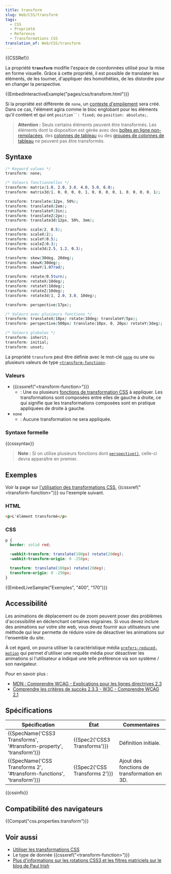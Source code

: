 ```yaml
---
title: transform
slug: Web/CSS/transform
tags:
  - CSS
  - Propriété
  - Reference
  - Transformations CSS
translation_of: Web/CSS/transform
---
```

{{CSSRef}}

La propriété **`transform`** modifie l'espace de coordonnées utilisé pour la mise en forme visuelle. Grâce à cette propriété, il est possible de translater les éléments, de les tourner, d'appliquer des homothéties, de les distordre pour en changer la perspective.

{{EmbedInteractiveExample("pages/css/transform.html")}}

Si la propriété est différente de `none`, un [contexte d'empilement](/fr/docs/Web/CSS/Comprendre_z-index/L'empilement_de_couches) sera créé. Dans ce cas, l'élément agira comme le bloc englobant pour les éléments qu'il contient et qui ont ` position``: fixed; ` ou `position: absolute;`.

> **Attention :** Seuls certains éléments peuvent être transformés. Les éléments dont la disposition est gérée avec des [boîtes en ligne non-remplacées](https://developer.mozilla.org/fr/docs/Web/CSS/Mod%C3%A8le_de_mise_en_forme_visuelle#Les_%C3%A9l%C3%A9ments_en_ligne_et_les_bo%C3%AEtes_en_ligne), des [colonnes de tableau](/fr/docs/Web/HTML/Element/col) ou des [groupes de colonnes de tableau](/fr/docs/Web/HTML/Element/colgroup) ne peuvent pas être transformés.

## Syntaxe

```css
/* Keyword values */
transform: none;

/* Valeurs fonctionnelles */
transform: matrix(1.0, 2.0, 3.0, 4.0, 5.0, 6.0);
transform: matrix3d(1, 0, 0, 0, 0, 1, 0, 0, 0, 0, 1, 0, 0, 0, 0, 1);

transform: translate(12px, 50%);
transform: translateX(2em);
transform: translateY(3in);
transform: translateZ(2px);
transform: translate3d(12px, 50%, 3em);

transform: scale(2, 0.5);
transform: scaleX(2);
transform: scaleY(0.5);
transform: scaleZ(0.3);
transform: scale3d(2.5, 1.2, 0.3);

transform: skew(30deg, 20deg);
transform: skewX(30deg);
transform: skewY(1.07rad);

transform: rotate(0.5turn);
transform: rotateX(10deg);
transform: rotateY(10deg);
transform: rotateZ(10deg);
transform: rotate3d(1, 2.0, 3.0, 10deg);

transform: perspective(17px);

/* Valeurs avec plusieurs fonctions */
transform: translateX(10px) rotate(10deg) translateY(5px);
transform: perspective(500px) translate(10px, 0, 20px) rotateY(3deg);

/* Valeurs globales */
transform: inherit;
transform: initial;
transform: unset;
```

La propriété `transform` peut être définie avec le mot-clé [`none`](#none) ou une ou plusieurs valeurs de type [`<transform-function>`](#transform-function).

### Valeurs

- {{cssxref("&lt;transform-function&gt;")}}
  - : Une ou plusieurs [fonctions de transformation CSS](/fr/docs/Web/CSS/transform-function) à appliquer. Les transformations sont composées entre elles de gauche à droite, ce qui signifie que les transformations composées sont en pratique appliquées de droite à gauche.
- `none`
  - : Aucune transformation ne sera appliquée.

### Syntaxe formelle

{{csssyntax}}

> **Note :** Si on utilise plusieurs fonctions dont [`perspective()`](</fr/docs/Web/CSS/transform-function/perspective()>), celle-ci devra apparaître en premier.

## Exemples

Voir la page sur [l'utilisation des transformations CSS](/fr/docs/Web/CSS/CSS_Transforms/Using_CSS_transforms), {(cssxref("\<transform-function>")}} ou l'exemple suivant.

### HTML

```html
<p>L'élément transformé</p>
```

### CSS

```css
p {
  border: solid red;

  -webkit-transform: translate(100px) rotate(20deg);
  -webkit-transform-origin: 0 -250px;

  transform: translate(100px) rotate(20deg);
  transform-origin: 0 -250px;
}
```

{{EmbedLiveSample("Exemples", "400", "170")}}

## Accessibilité

Les animations de déplacement ou de zoom peuvent poser des problèmes d'accessibilité en déclenchant certaines migraines. Si vous devez inclure des animations sur votre site web, vous devez fournir aux utilisateurs une méthode qui leur permette de réduire voire de désactiver les animations sur l'ensemble du site.

À cet égard, on pourra utiliser la caractéristique média [`prefers-reduced-motion`](/fr/docs/Web/CSS/@media/prefers-reduced-motion) qui permet d'utiliser une requête média pour désactiver les animations si l'utilisateur a indiqué une telle préférence via son système / son navigateur.

Pour en savoir plus :

- [MDN : Comprendre WCAG - Explications pour les lignes directrives 2.3](https://developer.mozilla.org/en-US/docs/Web/Accessibility/Understanding_WCAG/Operable#Guideline_2.3_%E2%80%94_Seizures_and_Physical_Reactions_Do_not_design_content_in_a_way_that_is_known_to_cause_seizures_or_physical_reactions)
- [Comprendre les critères de succès 2.3.3 - W3C - Comprendre WCAG 2.1](https://www.w3.org/WAI/WCAG21/Understanding/animation-from-interactions)

## Spécifications

| Spécification                                                                                | État                                     | Commentaires                                 |
| -------------------------------------------------------------------------------------------- | ---------------------------------------- | -------------------------------------------- |
| {{SpecName('CSS3 Transforms', '#transform-property', 'transform')}}     | {{Spec2('CSS3 Transforms')}}     | Définition initiale.                         |
| {{SpecName('CSS Transforms 2', '#transform-functions', 'transform')}} | {{Spec2('CSS Transforms 2')}} | Ajout des fonctions de transformation en 3D. |

{{cssinfo}}

## Compatibilité des navigateurs

{{Compat("css.properties.transform")}}

## Voir aussi

- [Utiliser les transformations CSS](/fr/docs/Web/CSS/CSS_Transforms/Using_CSS_transforms)
- Le type de donnée {{cssxref("&lt;transform-function&gt;")}}
- [Plus d'informations sur les rotations CSS3 et les filtres matriciels sur le blog de Paul Irish](https://paulirish.com/2010/introducing-css3please/#comment-36380)

